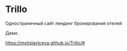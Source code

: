 # Trillo
Одностраничный сайт лендинг бронирования отелей

Демо

https://mstislavtceva.github.io/Trillo/#

